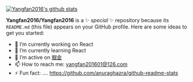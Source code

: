 

[![Yangfan2016's github stats](https://github-readme-stats.vercel.app/api?username=Yangfan2016&show_icons=true)](https://github.com/Yangfan2016/Yangfan2016)


**Yangfan2016/Yangfan2016** is a ✨ _special_ ✨ repository because its `README.md` (this file) appears on your GitHub profile.
Here are some ideas to get you started:
- 🔭 I’m currently working on React
- 🌱 I’m currently learning React
- 👯 I’m active on [掘金](https://juejin.im/user/4054654614250174)
- 📫 How to reach me: yangfan201601@126.com
- ⚡ Fun fact: ....
https://github.com/anuraghazra/github-readme-stats
